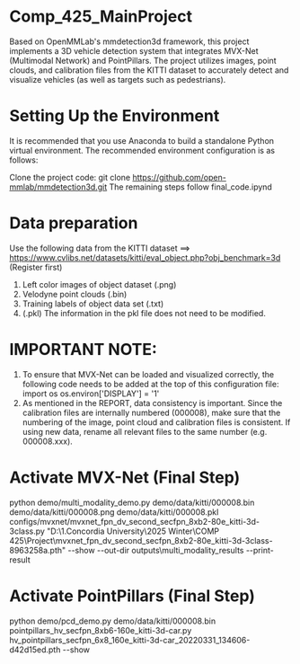 # Comp_425_MainProject
Based on OpenMMLab's mmdetection3d framework, this project implements a 3D vehicle detection system that integrates MVX-Net (Multimodal Network) and PointPillars. The project utilizes images, point clouds, and calibration files from the KITTI dataset to accurately detect and visualize vehicles (as well as targets such as pedestrians).

# Setting Up the Environment
It is recommended that you use Anaconda to build a standalone Python virtual environment. The recommended environment configuration is as follows:

Clone the project code:
git clone https://github.com/open-mmlab/mmdetection3d.git
The remaining steps follow final_code.ipynd

# Data preparation
Use the following data from the KITTI dataset ==> https://www.cvlibs.net/datasets/kitti/eval_object.php?obj_benchmark=3d (Register first)
1. Left color images of object dataset (.png)
2. Velodyne point clouds (.bin)
3. Training labels of object data set (.txt)
4. (.pkl) The information in the pkl file does not need to be modified.


# IMPORTANT NOTE: 
1. To ensure that MVX-Net can be loaded and visualized correctly, the following code needs to be added at the top of this configuration file:
import os
os.environ['DISPLAY'] = '1'
2. As mentioned in the REPORT, data consistency is important. Since the calibration files are internally numbered (000008), make sure that the numbering of the image, point cloud and calibration files is consistent. If using new data, rename all relevant files to the same number (e.g. 000008.xxx).


# Activate MVX-Net (Final Step)
python demo/multi_modality_demo.py demo/data/kitti/000008.bin demo/data/kitti/000008.png demo/data/kitti/000008.pkl configs/mvxnet/mvxnet_fpn_dv_second_secfpn_8xb2-80e_kitti-3d-3class.py "D:\1.Concordia University\2025 Winter\COMP 425\Project\mvxnet_fpn_dv_second_secfpn_8xb2-80e_kitti-3d-3class-8963258a.pth" --show --out-dir outputs\multi_modality_results --print-result
# Activate PointPillars (Final Step)
python demo/pcd_demo.py demo/data/kitti/000008.bin pointpillars_hv_secfpn_8xb6-160e_kitti-3d-car.py hv_pointpillars_secfpn_6x8_160e_kitti-3d-car_20220331_134606-d42d15ed.pth --show
